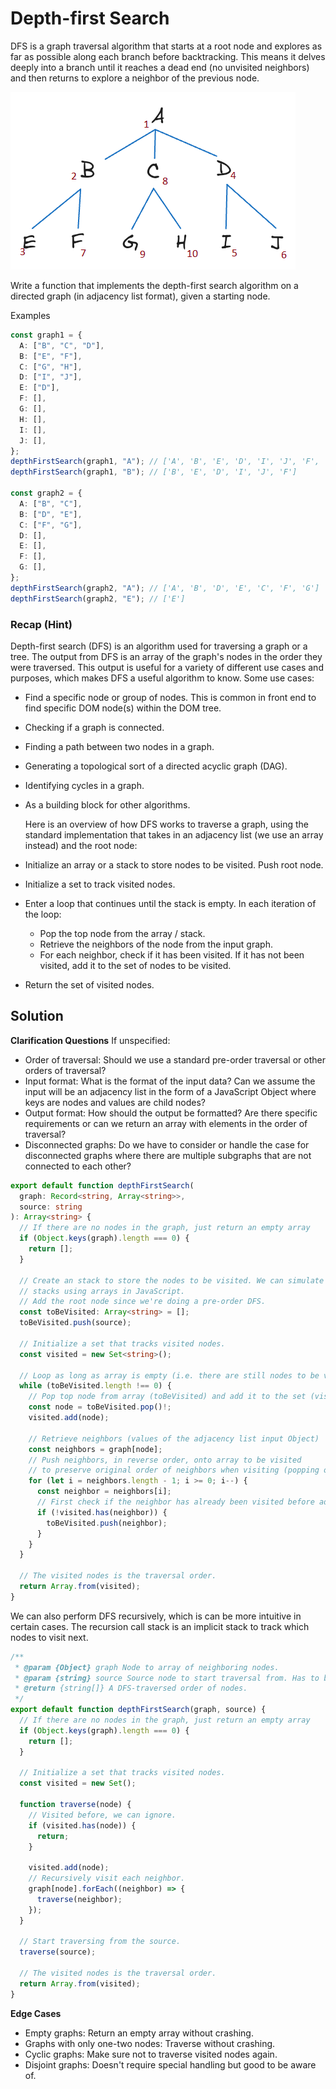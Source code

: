 # Depth-first Search

DFS is a graph traversal algorithm that starts at a root node and explores as far as possible along each branch before backtracking. This means it delves deeply into a branch until it reaches a dead end (no unvisited neighbors) and then returns to explore a neighbor of the previous node.

![alt text](./image.png)

Write a function that implements the depth-first search algorithm on a directed graph (in adjacency list format), given a starting node.

Examples

```typescript
const graph1 = {
  A: ["B", "C", "D"],
  B: ["E", "F"],
  C: ["G", "H"],
  D: ["I", "J"],
  E: ["D"],
  F: [],
  G: [],
  H: [],
  I: [],
  J: [],
};
depthFirstSearch(graph1, "A"); // ['A', 'B', 'E', 'D', 'I', 'J', 'F', 'C', 'G', 'H']
depthFirstSearch(graph1, "B"); // ['B', 'E', 'D', 'I', 'J', 'F']

const graph2 = {
  A: ["B", "C"],
  B: ["D", "E"],
  C: ["F", "G"],
  D: [],
  E: [],
  F: [],
  G: [],
};
depthFirstSearch(graph2, "A"); // ['A', 'B', 'D', 'E', 'C', 'F', 'G']
depthFirstSearch(graph2, "E"); // ['E']
```

### Recap (Hint)

Depth-first search (DFS) is an algorithm used for traversing a graph or a tree. The output from DFS is an array of the graph's nodes in the order they were traversed. This output is useful for a variety of different use cases and purposes, which makes DFS a useful algorithm to know. Some use cases:

- Find a specific node or group of nodes. This is common in front end to find specific DOM node(s) within the DOM tree.
- Checking if a graph is connected.
- Finding a path between two nodes in a graph.
- Generating a topological sort of a directed acyclic graph (DAG).
- Identifying cycles in a graph.
- As a building block for other algorithms.

  Here is an overview of how DFS works to traverse a graph, using the standard implementation that takes in an adjacency list (we use an array instead) and the root node:

- Initialize an array or a stack to store nodes to be visited. Push root node.
- Initialize a set to track visited nodes.
- Enter a loop that continues until the stack is empty. In each iteration of the loop:
  - Pop the top node from the array / stack.
  - Retrieve the neighbors of the node from the input graph.
  - For each neighbor, check if it has been visited. If it has not been visited, add it to the set of nodes to be visited.
- Return the set of visited nodes.

## Solution

**Clarification Questions**
If unspecified:

- Order of traversal: Should we use a standard pre-order traversal or other orders of traversal?
- Input format: What is the format of the input data? Can we assume the input will be an adjacency list in the form of a JavaScript Object where keys are nodes and values are child nodes?
- Output format: How should the output be formatted? Are there specific requirements or can we return an array with elements in the order of traversal?
- Disconnected graphs: Do we have to consider or handle the case for disconnected graphs where there are multiple subgraphs that are not connected to each other?

```typescript
export default function depthFirstSearch(
  graph: Record<string, Array<string>>,
  source: string
): Array<string> {
  // If there are no nodes in the graph, just return an empty array
  if (Object.keys(graph).length === 0) {
    return [];
  }

  // Create an stack to store the nodes to be visited. We can simulate
  // stacks using arrays in JavaScript.
  // Add the root node since we're doing a pre-order DFS.
  const toBeVisited: Array<string> = [];
  toBeVisited.push(source);

  // Initialize a set that tracks visited nodes.
  const visited = new Set<string>();

  // Loop as long as array is empty (i.e. there are still nodes to be visited).
  while (toBeVisited.length !== 0) {
    // Pop top node from array (toBeVisited) and add it to the set (visited).
    const node = toBeVisited.pop()!;
    visited.add(node);

    // Retrieve neighbors (values of the adjacency list input Object)
    const neighbors = graph[node];
    // Push neighbors, in reverse order, onto array to be visited
    // to preserve original order of neighbors when visiting (popping off the array).
    for (let i = neighbors.length - 1; i >= 0; i--) {
      const neighbor = neighbors[i];
      // First check if the neighbor has already been visited before adding it.
      if (!visited.has(neighbor)) {
        toBeVisited.push(neighbor);
      }
    }
  }

  // The visited nodes is the traversal order.
  return Array.from(visited);
}
```

We can also perform DFS recursively, which is can be more intuitive in certain cases. The recursion call stack is an implicit stack to track which nodes to visit next.

```javascript
/**
 * @param {Object} graph Node to array of neighboring nodes.
 * @param {string} source Source node to start traversal from. Has to be a valid node if graph is non-empty.
 * @return {string[]} A DFS-traversed order of nodes.
 */
export default function depthFirstSearch(graph, source) {
  // If there are no nodes in the graph, just return an empty array
  if (Object.keys(graph).length === 0) {
    return [];
  }

  // Initialize a set that tracks visited nodes.
  const visited = new Set();

  function traverse(node) {
    // Visited before, we can ignore.
    if (visited.has(node)) {
      return;
    }

    visited.add(node);
    // Recursively visit each neighbor.
    graph[node].forEach((neighbor) => {
      traverse(neighbor);
    });
  }

  // Start traversing from the source.
  traverse(source);

  // The visited nodes is the traversal order.
  return Array.from(visited);
}
```

**Edge Cases**

- Empty graphs: Return an empty array without crashing.
- Graphs with only one-two nodes: Traverse without crashing.
- Cyclic graphs: Make sure not to traverse visited nodes again.
- Disjoint graphs: Doesn't require special handling but good to be aware of.
